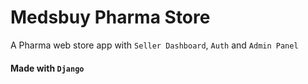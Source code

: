 # Medsbuy Pharma Store
A Pharma web store app with ``Seller Dashboard``, ``Auth`` and ``Admin Panel``

#### Made with ``Django``

